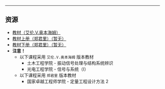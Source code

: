 <!--
## 课程总览  
- 难度评分 Nan / 10 （0 份）  
- 实用评分 Nan / 10 （0 份）  
-->

---

## 资源
- [教材（艾伦.V.奥本海姆）](https://file.uhsea.com/2403/80643a5f5bad836f2fb0df39b36f6d2eMM.pdf)
- [教材上册（郑君里）（暂无）]()
- [教材下册（郑君里）（暂无）]()
- **注意！**
    - 以下课程采用 `艾伦.V.奥本海姆` 版本教材  
        - 土木工程学院 - 振动信号处理与结构系统辨识  
        - 光电工程学院 - 信号与系统（I）  
    - 以下课程采用 `郑君里` 版本教材  
        - 国家卓越工程师学院 - 定量工程设计方法 2  
